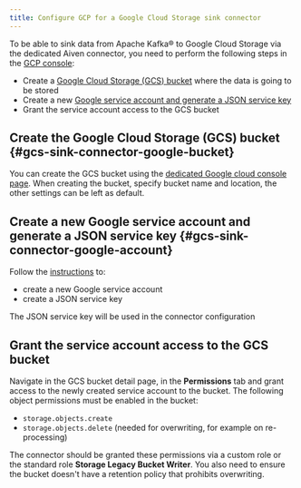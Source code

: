 ```yaml
---
title: Configure GCP for a Google Cloud Storage sink connector
---
```


To be able to sink data from Apache Kafka® to Google Cloud Storage via
the dedicated Aiven connector, you need to perform the following steps
in the [GCP console](https://console.cloud.google.com/):

-   Create a [Google Cloud Storage (GCS)
    bucket](https://console.cloud.google.com/storage/) where the data is
    going to be stored
-   Create a new [Google service account and generate a JSON service
    key](https://cloud.google.com/docs/authentication/client-libraries)
-   Grant the service account access to the GCS bucket

## Create the Google Cloud Storage (GCS) bucket {#gcs-sink-connector-google-bucket}

You can create the GCS bucket using the [dedicated Google cloud console
page](https://console.cloud.google.com/storage/). When creating the
bucket, specify bucket name and location, the other settings can be left
as default.

## Create a new Google service account and generate a JSON service key {#gcs-sink-connector-google-account}

Follow the
[instructions](https://cloud.google.com/docs/authentication/client-libraries)
to:

-   create a new Google service account
-   create a JSON service key

The JSON service key will be used in the connector configuration

## Grant the service account access to the GCS bucket

Navigate in the GCS bucket detail page, in the **Permissions** tab and
grant access to the newly created service account to the bucket. The
following object permissions must be enabled in the bucket:

-   `storage.objects.create`
-   `storage.objects.delete` (needed for overwriting, for
    example on re-processing)

The connector should be granted these permissions via a custom role or
the standard role **Storage Legacy Bucket Writer**. You also need to
ensure the bucket doesn't have a retention policy that prohibits
overwriting.
